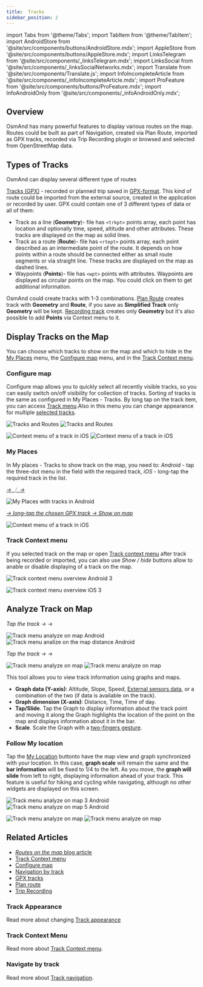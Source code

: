 ```yaml
---
title:  Tracks
sidebar_position: 2
---
```


import Tabs from '@theme/Tabs';
import TabItem from '@theme/TabItem';
import AndroidStore from '@site/src/components/buttons/AndroidStore.mdx';
import AppleStore from '@site/src/components/buttons/AppleStore.mdx';
import LinksTelegram from '@site/src/components/_linksTelegram.mdx';
import LinksSocial from '@site/src/components/_linksSocialNetworks.mdx';
import Translate from '@site/src/components/Translate.js';
import InfoIncompleteArticle from '@site/src/components/_infoIncompleteArticle.mdx';
import ProFeature from '@site/src/components/buttons/ProFeature.mdx';
import InfoAndroidOnly from '@site/src/components/_infoAndroidOnly.mdx';


## Overview

OsmAnd has many powerful features to display various routes on the map. Routes could be built as part of Navigation, created via Plan Route, imported as GPX tracks, recorded via Trip Recording plugin or browsed and selected from OpenStreetMap data.


## Types of Tracks

OsmAnd can display several different type of routes

[Tracks (GPX)](#tracks) - recorded or planned trip saved in [GPX-format](https://en.wikipedia.org/wiki/GPS_Exchange_Format). This kind of route could be imported from the external source, created in the application or recorded by user. GPX could contain one of 3 different types of data or all of them:

- Track as a line (**Geometry**)- file has ```<trkpt>``` points array, each point has location and optionally time, speed, altitude and other attributes. These tracks are displayed on the map as solid lines.
- Track as a route (**Route**)-  file has ```<rtept>``` points array, each point described as an intermediate point of the route. It depends on how points within a route should be connected either as small route segments or via straight line. These tracks are displayed on the map as dashed lines.
- Waypoints (**Points**)- file has ```<wpt>``` points with attributes. Waypoints are displayed as circular points on the map. You could click on them to get additional information.

OsmAnd could create tracks with 1-3 combinations. [Plan Route](../../plan-route/create-route.md) creates track with **Geometry** and **Route**, if you save as **Simplified Track** only **Geometry** will be kept. [Recording track](../../plugins/trip-recording.md#new-track-recording) creates only **Geometry** but it's also possible to add **Points** via Context menu to it.



## Display Tracks on the Map

You can choose which tracks to show on the map and which to hide in the [My Places](#my-places) menu, the [Configure map](#configure-map) menu, and in the [Track Context menu](#track-context-menu).  


### Configure map 

Configure map allows you to quickly select all recently visible tracks, so you can easily switch on/off visibility for collection of tracks. Sorting of tracks is the same as configured in My Places - Tracks. By long tap on the track item, you can access [Track menu](../../personal/tracks/manage-tracks.md#track-menu).Also in this menu you can change appearance for multiple [selected tracks](./appearance.md#change-multiple-tracks).

<Tabs groupId="operating-systems">

<TabItem value="android" label="Android">

*<Translate android="true" ids="shared_string_menu,configure_map,shared_string_show,show_gpx"/>*   

![Tracks and Routes](@site/static/img/map/tracks_and_routes/tracks_and_routes_display_1_andr.png)   ![Tracks and Routes](@site/static/img/map/tracks_and_routes/tracks_and_routes_display_andr.png)  

</TabItem>

<TabItem value="ios" label="iOS">

*<Translate ios="true" ids="shared_string_menu,configure_map,shared_string_gpx_tracks"/>*

![Context menu of a track in iOS](@site/static/img/personal/tracks/follow_track_1_ios.png)  ![Context menu of a track in iOS](@site/static/img/personal/tracks/follow_track_2_ios.png)

</TabItem>

</Tabs>


### My Places


In My places - Tracks to show track on the map, you need to: *Android* - tap the three-dot menu in the field with the required track, *iOS* - long-tap the required track in the list.  

<Tabs groupId="operating-systems">

<TabItem value="android" label="Android">

[*<Translate android="true" ids="shared_string_menu,shared_string_my_places,shared_string_gpx_files"/> → &#8942; → <Translate android="true" ids="shared_string_show_on_map"/>*](./index.md)   

![My Places with tracks in Android](@site/static/img/personal/tracks/one_track_menu_andr.png)

</TabItem>

<TabItem value="ios" label="iOS">

[*<Translate ios="true" ids="shared_string_menu,shared_string_my_places,shared_string_gpx_tracks"/> → long-tap the chosen GPX track → Show on map*](./index.md)    

![Context menu of a track in iOS](@site/static/img/personal/tracks/one_track_menu_ios.png)
</TabItem>

</Tabs>

### Track Context menu

If you selected track on the map or open [Track context menu](./track-context-menu.md) after track being recorded or imported, you can also use  *Show / hide* buttons allow to anable or disable displaying of a track on the map. 

<Tabs groupId="operating-systems">

<TabItem value="android" label="Android">

![Track context menu overview Android 3](@site/static/img/personal/tracks/track_context_overview_andr_3.png)

</TabItem>

<TabItem value="ios" label="iOS">

![Track context menu overview iOS 3](@site/static/img/personal/tracks/track_context_overview_ios_3.png)

</TabItem>

</Tabs>


## Analyze Track on Map  

<Tabs groupId="operating-systems">

<TabItem value="android" label="Android">

*Tap the track → [<Translate android="true" ids="shared_string_options"/>](../../map/tracks/track-context-menu.md#options) → <Translate android="true" ids="analyze_on_map"/>*  

![Track menu analyze on map Android](@site/static/img/personal/tracks/analyze_on_map_menu_andr.png) ![Track menu analize on the map distance Android](@site/static/img/personal/tracks/track_analyze_on_map_distance_android.png)

</TabItem>

<TabItem value="ios" label="iOS">

*Tap the track → [<Translate android="true" ids="shared_string_options"/>](../../map/tracks/track-context-menu.md#options) → <Translate android="true" ids="analyze_on_map"/>*  

![Track menu analyze on map](@site/static/img/personal/tracks/track_analyze_ios.png)  ![Track menu analyze on map ](@site/static/img/personal/tracks/track_analyze_1_ios.png)

</TabItem>

</Tabs>

This tool allows you to view track information using graphs and maps.  

- **Graph data (Y-axis)**: Altitude, Slope, Speed, [External sensors data](../../plugins/external-sensors.md), or a combination of the two (if data is available on the track).
- **Graph dimension (X-axis)**: Distance, Time, Time of day.
- **Tap/Slide**. Tap the Graph to display information about the track point and moving it along the Graph highlights the location of the point on the map and displays information about it in the bar.
- **Scale**. Scale the Graph with a [two-fingers gesture](../../map/interact-with-map.md#gestures).

### Follow My location

Tap the [My Location](../../map/interact-with-map.md#my-location--zoom) buttonto have the map view and graph synchronized with your location. In this case, **graph scale** will remain the same and the **bar information** will be fixed to 1/4 to the left. As you move, the **graph will slide** from left to right, displaying information ahead of your track. This feature is useful for hiking and cycling while navigating, although no other widgets are displayed on this screen.  


<Tabs groupId="operating-systems">

<TabItem value="android" label="Android">

![Track menu analyze on map 3 Android](@site/static/img/personal/tracks/track_analyze_on_map_3_android.png) ![Track menu analyze on map 5 Android](@site/static/img/personal/tracks/track_analyze_on_map_5_android.png)

</TabItem>

<TabItem value="ios" label="iOS">

![Track menu analyze on map](@site/static/img/personal/tracks/track_analyze_2_ios.png)  ![Track menu analyze on map ](@site/static/img/personal/tracks/track_analyze_3_ios.png)

</TabItem>

</Tabs>


## Related Articles

- [*Routes on the map* blog article](https://docs.osmand.net/blog/routes)  
- [Track Context menu](../../map/tracks/track-context-menu.md)  
- [Configure map](../../map/configure-map-menu.md)  
- [Navigation by track](../../navigation/setup/gpx-navigation.md)  
- [GPX tracks](../../personal/tracks/index.md)  
- [Plan route](../../plan-route/index.md)  
- [Trip Recording](../../plugins/trip-recording.md)  

### Track Appearance

Read more about changing [Track appearance](./appearance.md)

### Track Context Menu

Read more about [Track Context menu](./track-context-menu.md).

### Navigate by track

Read more about [Track navigation](../../navigation/setup/gpx-navigation.md).

